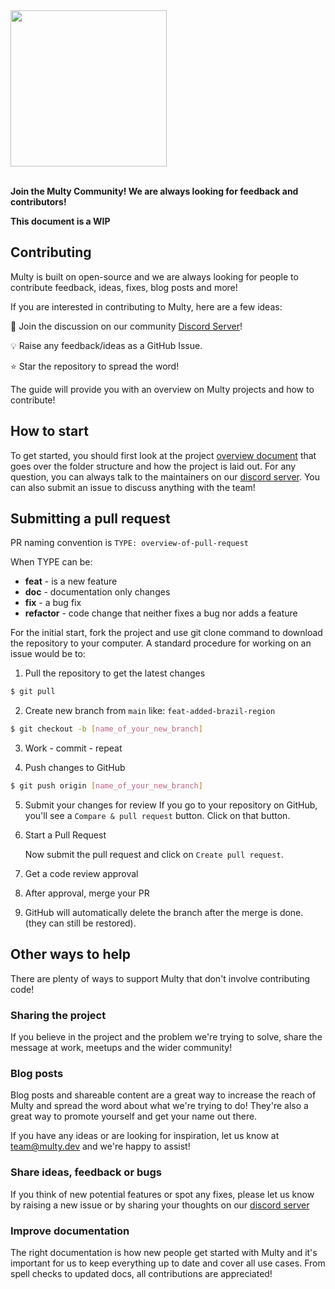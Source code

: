 <a href="https://multy.dev?utm_source=github.com">
    <img src="https://multy.dev/assets/multy_logo_horizontal.jpg" width="250">
</a>

<br/>
<br/>

**Join the Multy Community! We are always looking for feedback and contributors!**

**This document is a WIP**

## Contributing

Multy is built on open-source and we are always looking for people to contribute feedback, ideas, fixes, blog posts and
more!

If you are interested in contributing to Multy, here are a few ideas:

💬 Join the discussion on our community [Discord Server](https://discord.gg/rgaKXY4tCZ)!

💡 Raise any feedback/ideas as a GitHub Issue.

⭐️ Star the repository to spread the word!

The guide will provide you with an overview on Multy projects and how to contribute!

## How to start

To get started, you should first look at the project [overview document](/.github/overview.md) that goes over the folder
structure and how the
project is laid out. For any question, you can always talk to the maintainers on
our [discord server](https://discord.gg/rgaKXY4tCZ). You can also submit an issue to discuss anything with the team!

## Submitting a pull request

PR naming convention is `TYPE: overview-of-pull-request`

When TYPE can be:

- **feat** - is a new feature
- **doc** - documentation only changes
- **fix** - a bug fix
- **refactor** - code change that neither fixes a bug nor adds a feature

For the initial start, fork the project and use git clone command to download the repository to your computer. A
standard procedure for working on an issue would be to:

1. Pull the repository to get the latest changes

```bash
$ git pull
```

2. Create new branch from `main` like: `feat-added-brazil-region`

```bash
$ git checkout -b [name_of_your_new_branch]
```

3. Work - commit - repeat

4. Push changes to GitHub

```bash
$ git push origin [name_of_your_new_branch]
```

5. Submit your changes for review
   If you go to your repository on GitHub, you'll see a `Compare & pull request` button. Click on that button.
6. Start a Pull Request

   Now submit the pull request and click on `Create pull request`.
7. Get a code review approval
8. After approval, merge your PR
9. GitHub will automatically delete the branch after the merge is done. (they can still be restored).

## Other ways to help

There are plenty of ways to support Multy that don't involve contributing code!

### Sharing the project

If you believe in the project and the problem we're trying to solve, share the message at work, meetups and the
wider community!

### Blog posts

Blog posts and shareable content are a great way to increase the reach of Multy and spread the word about what we're
trying to do! They're also a great way to promote yourself and get your name out there.

If you have any ideas or are looking for inspiration, let us know at team@multy.dev and we're happy to
assist!

### Share ideas, feedback or bugs

If you think of new potential features or spot any fixes, please let us know by raising a new issue or by sharing your
thoughts on our [discord server](https://discord.gg/rgaKXY4tCZ)

### Improve documentation

The right documentation is how new people get started with Multy and it's important for us to keep everything up to date
and cover all use cases. From spell checks to updated docs, all contributions are appreciated!
